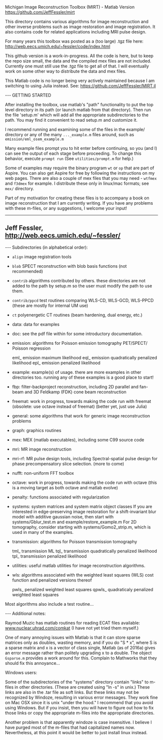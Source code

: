 Michigan Image Reconstruction Toolbox (MIRT) - Matlab Version
https://github.com/JeffFessler/mirt


This directory contains various algorithms for image reconstruction and
other inverse problems such as image restoration and image registration.
It also contains code for related applications including MRI pulse design.

For many years this toolbox was posted as a (too large) .tgz file here:
http://web.eecs.umich.edu/~fessler/code/index.html

This github version is a work-in-progress.
All the code is here,
but to keep the repo size small,
the data and the compiled mex files are not included.
Currently one must still use the .tgz file to get all of that. 
I will eventually work on some other way to distribute the data and mex files.

This Matlab code is no longer being very actively maintained
because I am switching to using Julia instead.  See:
https://github.com/JeffFessler/MIRT.jl

--- GETTING STARTED

After installing the toolbox, use matlab's "path" functionality to put
the top level directory in its path (or launch matlab from that directory).
Then run the file 'setup.m' which will add all the appropriate subdirectories
to the path.  You may find it convenient to read setup.m and customize it.

I recommend running and examining some of the files in the example/ directory
or any of the many `..._example.m` files around, such as
	`emission/eml_osem_example.m`

Many example files prompt you to hit enter before continuing, so you (and I)
can see the output of each stage before proceeding.
To change this behavior, execute `prompt run`
(See `utilities/prompt.m` for help.)

Some of examples may require the binary program `wt` or `op` that are part
of Aspire.  You can also get Aspire for free by following the instructions
on my web pages.  There are also a couple of mex files that you may need -
`wtfmex` and `f3dmex` for example.
I distribute these only in linux/mac formats;
see `mex/` directory.

Part of my motivation for creating these files is to accompany a book on
image reconstruction that I am currently writing.  If you have any problems
with these m-files, or any suggestions, I welcome your input!

---------------------------------------------------------------------------
Jeff Fessler, http://web.eecs.umich.edu/~fessler/
---------------------------------------------------------------------------


--- Subdirectories (in alphabetical order):

* `align`
	image registration tools

* `blob`
	SPECT reconstruction with blob basis functions (not recommended)

* `contrib`
	algorithms contributed by others.  these directories are not added to
	the path by setup.m so the user must modify the path to use them.

* `contrib/ppcd`
	test routines comparing WLS-CD, WLS-GCD, WLS-PPCD
	(these are mostly for internal UM use)

* `ct`
	polyenergetic CT routines (beam hardening, dual energy, etc.)

* data:
	data for examples

* doc:
	see the pdf file within for some introductory documentation.

* emission:
	algorithms for Poisson emission tomography PET/SPECT/ Poisson regression

	eml_	emission maximum likelihood
	eql_	emission quadratically penalized likelihood
	epl_	emission penalized likelihood

* example:
	example(s) of usage.  there are more examples in other directories too.
	running any of these examples is a good place to start!

* fbp:
	filter-backproject reconstruction, including 2D parallel and fan-beam
	and 3D Feldkamp (FDK) cone beam reconstruction

* freemat:
	work in progress, towards making the code run with freemat
	(obsolete: use octave instead of freemat)
	(better yet, just use Julia)

* general:
	some algorithms that work for generic image reconstruction problems

* graph:
	graphics routines

* mex:
	MEX (matlab executables), including some C99 source code

* mri:
	MR image reconstruction

* mri-rf:
	MR pulse design tools, including Spectral-spatial pulse design
	for phase precompensatory slice selection.  (more to come)

* nufft:
	non-uniform FFT toolbox

* octave:
	work in progress, towards making the code run with octave
	(this is a moving target as both octave and matlab evolve)

* penalty:
	functions associated with regularization

* systems:
	system matrices and system matrix object classes
	If you are interested in edge-preserving image restoration
	for a shift-invariant blur model with additive gaussian noise,
	then start with systems/Gblur_test.m and example/restore_example.m
	For 2D tomography, consider starting with systems/Gomo2_strip.m,
	which is used in many of the examples.

* transmission:
	algorithms for Poisson transmission tomography

	tml_	transmission ML
	tql_	transmission quadratically penalized likelihood
	tpl_	transmission penalized likelihood

* utilities:
	useful matlab utilities for image reconstruction algorithms.

* wls:
	algorithms associated with the weighted least squares (WLS)
	cost function and penalized versions thereof

	pwls_	penalized weighted least squares
	qpwls_	quadraticaly penalized weighted least squares

Most algorithms also include a test routine...


--- Additional notes:

Raymod Muzic has matlab routines for reading ECAT files available:
	www.nuclear.uhrad.com/comkat
(I have not yet tried them myself.)

One of many annoying issues with Matlab is that it can store sparse matrices
only as doubles, wasting memory, and if you do "S * x", where S is a
sparse matrix and x is a vector of class single, Matlab (as of 2016a)
gives an error message rather than politely upgrading x to a double.
The object `Gsparse.m` provides a work around for this.
Complain to Mathworks that they should fix this annoyance...

Windows users:

Some of the subdirectories of the "systems" directory contain "links"
to m-files in other directories.  (These are created using "ln -s" in
unix.)  These links are also in the .tar file as soft links.  But these
links may not be recognized by Windoze, resulting in various error messages.
They work fine on Mac OSX since it is unix "under the hood."
I recommend that you avoid using Windows.
But if you insist, then you will have to figure out how to fix those links
or copy the appropriate m-files into the appropriate directories.

Another problem is that apparently windoze is case insensitive.
I believe I have purged most of the m-files that had capitalized names now.
Nevertheless, at this point it would be better to just install linux instead.
